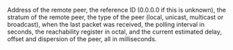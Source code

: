 Address of the remote peer, the reference ID (0.0.0.0 if this is unknown), the stratum of the remote peer, the type of the peer (local, unicast, multicast or broadcast), when the last packet was received, the polling interval in seconds, the reachability register in octal, and the current estimated delay, offset and dispersion of the peer, all in milliseconds.
